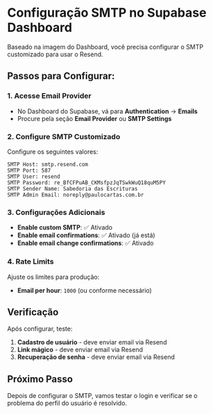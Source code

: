 # Configuração SMTP no Supabase Dashboard

Baseado na imagem do Dashboard, você precisa configurar o SMTP customizado para usar o Resend.

## Passos para Configurar:

### 1. Acesse Email Provider
- No Dashboard do Supabase, vá para **Authentication** → **Emails**
- Procure pela seção **Email Provider** ou **SMTP Settings**

### 2. Configure SMTP Customizado
Configure os seguintes valores:

```
SMTP Host: smtp.resend.com
SMTP Port: 587
SMTP User: resend
SMTP Password: re_BfCFPuAB_CKMsfpzJqTSwkWuQ18quM5PY
SMTP Sender Name: Sabedoria das Escrituras
SMTP Admin Email: noreply@paulocartas.com.br
```

### 3. Configurações Adicionais
- **Enable custom SMTP**: ✅ Ativado
- **Enable email confirmations**: ✅ Ativado (já está)
- **Enable email change confirmations**: ✅ Ativado

### 4. Rate Limits
Ajuste os limites para produção:
- **Email per hour**: `1000` (ou conforme necessário)

## Verificação

Após configurar, teste:
1. **Cadastro de usuário** - deve enviar email via Resend
2. **Link mágico** - deve enviar email via Resend  
3. **Recuperação de senha** - deve enviar email via Resend

## Próximo Passo

Depois de configurar o SMTP, vamos testar o login e verificar se o problema do perfil do usuário é resolvido.
